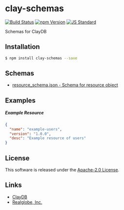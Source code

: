 clay-schemas
==========

<!---
This file is generated by ape-tmpl. Do not update manually.
--->

<!-- Badge Start -->
<a name="badges"></a>

[![Build Status][bd_travis_com_shield_url]][bd_travis_com_url]
[![npm Version][bd_npm_shield_url]][bd_npm_url]
[![JS Standard][bd_standard_shield_url]][bd_standard_url]

[bd_repo_url]: https://github.com/realglobe-Inc/clay-schemas
[bd_travis_url]: http://travis-ci.org/realglobe-Inc/clay-schemas
[bd_travis_shield_url]: http://img.shields.io/travis/realglobe-Inc/clay-schemas.svg?style=flat
[bd_travis_com_url]: http://travis-ci.com/realglobe-Inc/clay-schemas
[bd_travis_com_shield_url]: https://api.travis-ci.com/realglobe-Inc/clay-schemas.svg?token=aeFzCpBZebyaRijpCFmm
[bd_license_url]: https://github.com/realglobe-Inc/clay-schemas/blob/master/LICENSE
[bd_codeclimate_url]: http://codeclimate.com/github/realglobe-Inc/clay-schemas
[bd_codeclimate_shield_url]: http://img.shields.io/codeclimate/github/realglobe-Inc/clay-schemas.svg?style=flat
[bd_codeclimate_coverage_shield_url]: http://img.shields.io/codeclimate/coverage/github/realglobe-Inc/clay-schemas.svg?style=flat
[bd_gemnasium_url]: https://gemnasium.com/realglobe-Inc/clay-schemas
[bd_gemnasium_shield_url]: https://gemnasium.com/realglobe-Inc/clay-schemas.svg
[bd_npm_url]: http://www.npmjs.org/package/clay-schemas
[bd_npm_shield_url]: http://img.shields.io/npm/v/clay-schemas.svg?style=flat
[bd_standard_url]: http://standardjs.com/
[bd_standard_shield_url]: https://img.shields.io/badge/code%20style-standard-brightgreen.svg

<!-- Badge End -->


<!-- Description Start -->
<a name="description"></a>

Schemas for ClayDB

<!-- Description End -->


<!-- Overview Start -->
<a name="overview"></a>



<!-- Overview End -->


<!-- Sections Start -->
<a name="sections"></a>

<!-- Section from "doc/guides/01.Installation.md.hbs" Start -->

<a name="section-doc-guides-01-installation-md"></a>

Installation
-----

```bash
$ npm install clay-schemas --save
```


<!-- Section from "doc/guides/01.Installation.md.hbs" End -->

<!-- Section from "doc/guides/02.Schemas.md.hbs" Start -->

<a name="section-doc-guides-02-schemas-md"></a>

Schemas
---------

+ [resource_schema.json - Schema for resource object](lib/resource_schema.json)


<!-- Section from "doc/guides/02.Schemas.md.hbs" End -->

<!-- Section from "doc/guides/03.Examples.md.hbs" Start -->

<a name="section-doc-guides-03-examples-md"></a>

Examples
---------

##### Example Resource

```json
{
  "name": "example-users",
  "version": "1.0.0",
  "desc": "Example resource of users"
}
```


<!-- Section from "doc/guides/03.Examples.md.hbs" End -->


<!-- Sections Start -->


<!-- LICENSE Start -->
<a name="license"></a>

License
-------
This software is released under the [Apache-2.0 License](https://github.com/realglobe-Inc/clay-schemas/blob/master/LICENSE).

<!-- LICENSE End -->


<!-- Links Start -->
<a name="links"></a>

Links
------

+ [ClayDB][clay_d_b_url]
+ [Realglobe, Inc.][realglobe,_inc__url]

[clay_d_b_url]: https://github.com/realglobe-Inc/claydb
[realglobe,_inc__url]: http://realglobe.jp

<!-- Links End -->
